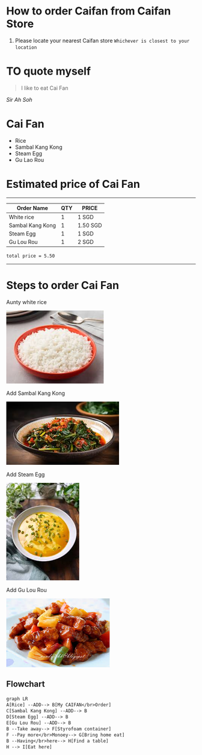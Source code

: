 # How to order Caifan from Caifan Store


1. Please locate your nearest Caifan store
`Whichever is closest to your location`

# TO quote myself

> I like to eat Cai Fan 

*Sir Ah Soh*


# Cai Fan
 
* Rice
* Sambal Kang Kong
* Steam Egg
* Gu Lao Rou

# Estimated price of Cai Fan

---
| Order Name | QTY | PRICE |
|--------------|------|------|
|White rice| 1 | 1 SGD |
|Sambal Kang Kong | 1 | 1.50 SGD| 
|Steam Egg| 1 | 1 SGD |
|Gu Lou Rou| 1 | 2 SGD|

`total price = 5.50`

---

# Steps to order Cai Fan

Aunty white rice 

![alt text](rice.jpeg)

Add Sambal Kang Kong

![sad](smbal.jpeg)

Add Steam Egg

![alt text](<steam egg.jpeg>)

Add Gu Lou Rou

![alt text](<sweet and sour pork.jpeg>)

## Flowchart

```mermaid
graph LR
A[Rice] --ADD--> B[My CAIFAN</br>Order]
C[Sambal Kang Kong] --ADD--> B
D[Steam Egg] --ADD--> B
E[Gu Lou Rou] --ADD--> B
B --Take away--> F[Styrofoam container]
F --Pay more</br>Monoey--> G[Bring home eat]
B --Having</br>here--> H[Find a table]
H --> I[Eat here]

